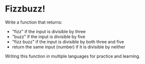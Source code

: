 # Fizzbuzz!

Write a function that returns: 

* "fizz" if the input is divisible by three
* "buzz" if the input is divisible by five
* "fizz buzz" if the input is divisible by both three and five
* return the same input (number) if it is divisible by neither


Writing this function in multiple languages for practice and learning.


